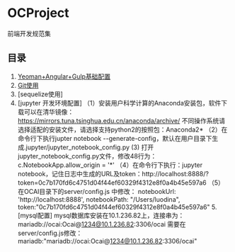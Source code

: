 # OCProject
前端开发规范集

## 目录
1. [Yeoman+Angular+Gulp基础配置](https://github.com/lishan/OCProject/tree/master/Basic)
2. [Git使用](https://github.com/lishan/OCProject/tree/master/Git)
3. [sequelize使用]
4. [jupyter 开发环境配置]
    （1）安装用户科学计算的Anaconda安装包，软件下载可以在清华镜像： https://mirrors.tuna.tsinghua.edu.cn/anaconda/archive/
        不同操作系统请选择适配的安装文件，请选择支持python2的按照包：Anaconda2*
    （2）在命令行下执行jupter notebook  --generate-config，默认在用户目录下生成.jupyter/jupyter_notebook_config.py
     (3) 打开jupyter_notebook_config.py文件，修改48行为：c.NotebookApp.allow_origin = '*'
    （4）在命令行下执行：jupyter notebook，记住日志中生成的URL及token：http://localhost:8888/?token=0c7b170fd6c4751d04f44ef60329f4312e8f0a4b45e597a6
    （5）在OCAI目录下的server/config.js 中修改：
              notebookUrl: 'http://localhost:8888',
              notebookPath: "/Users/luodina",
              token:"0c7b170fd6c4751d04f44ef60329f4312e8f0a4b45e597a6"
5.[mysql配置]
    mysql数据库安装在10.1.236.82上，连接串为：mariadb://ocai:Ocai@1234@10.1.236.82:3306/ocai
    需要在server/config.js修改：mariadb:"mariadb://ocai:Ocai@1234@10.1.236.82:3306/ocai"